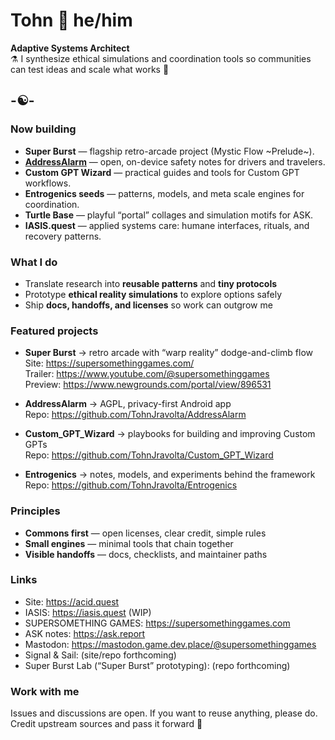 # Tohn 🧿 he/him

**Adaptive Systems Architect**  
⚗️ I synthesize ethical simulations and coordination tools so communities can test ideas and scale what works 🎯

## -☯️-

### Now building
- **Super Burst** — flagship retro-arcade project (Mystic Flow ~Prelude~).  
- **[AddressAlarm](AddressAlarm.com)** — open, on-device safety notes for drivers and travelers.  
- **Custom GPT Wizard** — practical guides and tools for Custom GPT workflows.  
- **Entrogenics seeds** — patterns, models, and meta scale engines for coordination.  
- **Turtle Base** — playful “portal” collages and simulation motifs for ASK.  
- **IASIS.quest** — applied systems care: humane interfaces, rituals, and recovery patterns.  

### What I do
- Translate research into **reusable patterns** and **tiny protocols**  
- Prototype **ethical reality simulations** to explore options safely  
- Ship **docs, handoffs, and licenses** so work can outgrow me

### Featured projects
- **Super Burst** → retro arcade with “warp reality” dodge-and-climb flow  
  Site: https://supersomethinggames.com/  
  Trailer: https://www.youtube.com/@supersomethinggames  
  Preview: https://www.newgrounds.com/portal/view/896531

- **AddressAlarm** → AGPL, privacy-first Android app  
  Repo: https://github.com/TohnJravolta/AddressAlarm  
 
- **Custom_GPT_Wizard** → playbooks for building and improving Custom GPTs  
  Repo: https://github.com/TohnJravolta/Custom_GPT_Wizard  

- **Entrogenics** → notes, models, and experiments behind the framework  
  Repo: https://github.com/TohnJravolta/Entrogenics  

### Principles
- **Commons first** — open licenses, clear credit, simple rules  
- **Small engines** — minimal tools that chain together  
- **Visible handoffs** — docs, checklists, and maintainer paths

### Links
- Site: https://acid.quest  
- IASIS: https://iasis.quest (WIP)
- SUPERSOMETHING GAMES: https://supersomethinggames.com  
- ASK notes: https://ask.report  
- Mastodon: https://mastodon.game.dev.place/@supersomethinggames  
- Signal & Sail: (site/repo forthcoming)  
- Super Burst Lab (“Super Burst” prototyping): (repo forthcoming)

### Work with me
Issues and discussions are open. If you want to reuse anything, please do.  
Credit upstream sources and pass it forward 🐬
